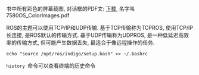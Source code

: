 书中所有彩色的屏幕截图, 对话框的PDF文: [下载](https://www.packtpub.com/sites/default/files/downloads/7580OS_ColorImages.pdf), 名字叫 7580OS\_ColorImages.pdf

ROS的主题可以使用TCP/IP和UDP传输. 基于TCP传输称为TCPROS, 使用TCP/IP长连接, 是ROS默认的传输方式. 基于UDP传输称为UDPROS, 是一种低延迟高效率的传输方式, 但可能产生数据丢失, 最适合于像远程操作的任务.

`echo "source /opt/ros/indigo/setup.bash" >> ~/.bashrc`

`history `命令可以查看终端的历史命令

